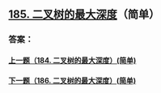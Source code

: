 ## [185. 二叉树的最大深度](https://leetcode-cn.com/problems/merge-two-sorted-lists/)（简单）





### 答案：



#### [上一题（184. 二叉树的最大深度）(简单)](https://github.com/sdwwld/leetCode/blob/master/src/main/java/com/wld/java/leetcode/leetCode0184.md)

#### [下一题（186. 二叉树的最大深度）(简单)](https://github.com/sdwwld/leetCode/blob/master/src/main/java/com/wld/java/leetcode/leetCode0186.md)